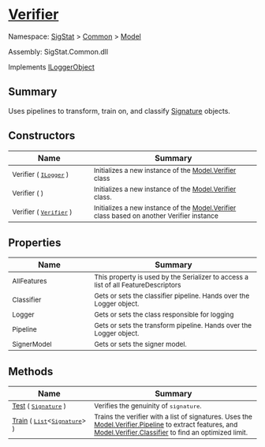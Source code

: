 # [Verifier](./Verifier.md)

Namespace: [SigStat]() > [Common](./../README.md) > [Model](./README.md)

Assembly: SigStat.Common.dll

Implements [ILoggerObject](./../ILoggerObject.md)

## Summary
Uses pipelines to transform, train on, and classify [Signature](https://github.com/hargitomi97/sigstat/blob/master/docs/md/SigStat/Common/Signature.md) objects.

## Constructors

| Name | Summary | 
| --- | --- | 
| <sub>Verifier ( [`ILogger`](https://docs.microsoft.com/en-us/dotnet/api/Microsoft.Extensions.Logging.ILogger) )</sub><img width=200/>  | <sub>Initializes a new instance of the [Model.Verifier](https://github.com/hargitomi97/sigstat/blob/master/docs/md/SigStat/Common/Model/Verifier.md) class</sub><img width=200/>  | <br>
| <sub>Verifier (  )</sub><img width=200/>  | <sub>Initializes a new instance of the [Model.Verifier](https://github.com/hargitomi97/sigstat/blob/master/docs/md/SigStat/Common/Model/Verifier.md) class.</sub><img width=200/>  | <br>
| <sub>Verifier ( [`Verifier`](./Verifier.md) )</sub><img width=200/>  | <sub>Initializes a new instance of the [Model.Verifier](https://github.com/hargitomi97/sigstat/blob/master/docs/md/SigStat/Common/Model/Verifier.md) class based on another Verifier instance</sub><img width=200/>  | <br>


## Properties

| Name | Summary | 
| --- | --- | 
| <sub>AllFeatures</sub><img width=200/>  | <sub>This property is used by the Serializer to access a list of all FeatureDescriptors</sub><img width=200/>  | <br>
| <sub>Classifier</sub><img width=200/>  | <sub>Gets or sets the classifier pipeline. Hands over the Logger object.</sub><img width=200/>  | <br>
| <sub>Logger</sub><img width=200/>  | <sub>Gets or sets the class responsible for logging</sub><img width=200/>  | <br>
| <sub>Pipeline</sub><img width=200/>  | <sub>Gets or sets the transform pipeline. Hands over the Logger object.</sub><img width=200/>  | <br>
| <sub>SignerModel</sub><img width=200/>  | <sub>Gets or sets the signer model.</sub><img width=200/>  | <br>


## Methods

| Name | Summary | 
| --- | --- | 
| <sub>[Test](./Methods/Verifier-100664117.md) ( [`Signature`](./../Signature.md) )</sub><img width=200/>  | <sub>Verifies the genuinity of `signature`.</sub><img width=200/>  | <br>
| <sub>[Train](./Methods/Verifier-100664116.md) ( [`List`](https://docs.microsoft.com/en-us/dotnet/api/System.Collections.Generic.List-1)\<[`Signature`](./../Signature.md)> )</sub><img width=200/>  | <sub>Trains the verifier with a list of signatures. Uses the [Model.Verifier.Pipeline](https://github.com/hargitomi97/sigstat/blob/master/docs/md/SigStat/Common/Model/Verifier.md) to extract features,  and [Model.Verifier.Classifier](https://github.com/hargitomi97/sigstat/blob/master/docs/md/SigStat/Common/Model/Verifier.md) to find an optimized limit.</sub><img width=200/>  | <br>


